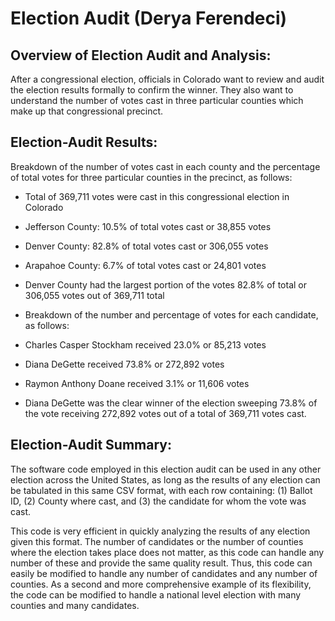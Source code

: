 # Election Audit (Derya Ferendeci)

## Overview of Election Audit and Analysis:

After a congressional election, officials in Colorado want to review and audit the election results formally to confirm the winner. They also want to understand the number of votes cast in three particular counties which make up that congressional precinct. 

## Election-Audit Results:

Breakdown of the number of votes cast in each county and the percentage of total votes for three particular counties in the precinct, as follows:

* Total of 369,711 votes were cast in this congressional election in Colorado

* Jefferson County: 10.5% of total votes cast or 38,855 votes
* Denver County: 82.8% of total votes cast or 306,055 votes
* Arapahoe County: 6.7% of total votes cast or 24,801 votes

* Denver County had the largest portion of the votes 82.8% of total or 306,055 votes out of 369,711 total

* Breakdown of the number and percentage of votes for each candidate, as follows:

* Charles Casper Stockham received 23.0% or 85,213 votes
* Diana DeGette received 73.8% or 272,892 votes
* Raymon Anthony Doane received 3.1% or 11,606 votes

* Diana DeGette was the clear winner of the election sweeping 73.8% of the vote receiving 272,892 votes out of a total of 369,711 votes cast.

## Election-Audit Summary:

The software code employed in this election audit can be used in any other election across the United States, as long as the results of any election can be tabulated in this same CSV format, with each row containing: (1) Ballot ID, (2) County where cast, and (3) the candidate for whom the vote was cast.

This code is very efficient in quickly analyzing the results of any election given this format. The number of candidates or the number of counties where the election takes place does not matter, as this code can handle any number of these and provide the same quality result. Thus, this code can easily be modified to handle any number of candidates and any number of counties. As a second and more comprehensive example of its flexibility, the code can be modified to handle a national level election with many counties and many candidates.
